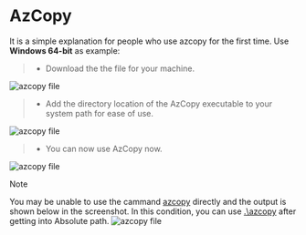 # AzCopy
It is a simple explanation for people who use azcopy for the first time. Use **Windows 64-bit** as example:

> + Download the the file for your machine.

![azcopy file]()

> + Add the directory location of the AzCopy executable to your system path for ease of use.

![azcopy file]()

> + You can now use AzCopy now.

![azcopy file]()

> [!NOTE] 
> You may be unable to use the cammand <u>azcopy</u> directly and the output is shown below in the screenshot. In this condition, you can use <u>.\azcopy</u> after getting into Absolute path.
>![azcopy file]()

